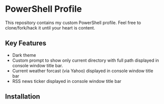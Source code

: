# PowerShell Profile
This repository contains my custom PowerShell profile. Feel free to clone/fork/hack it until your heart is content.

## Key Features
* Dark theme
* Custom prompt to show only current directory with full path displayed in console window title bar.
* Current weather forcast (via Yahoo) displayed in console window title bar
* RSS news ticker displayed in console window title bar 

## Installation
